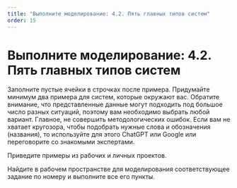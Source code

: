```yaml
---
title: "Выполните моделирование: 4.2. Пять главных типов систем"
order: 15
---
```


# Выполните моделирование: 4.2. Пять главных типов систем



Заполните пустые ячейки в строчках после примера. Придумайте минимум два примера для систем, которые окружают вас. Обратите внимание, что представленные данные могут подходить под большое число разных ситуаций, поэтому вам необходимо выбрать любой вариант. Главное, не совершить методологических ошибок. Если вам не хватает кругозора, чтобы подобрать нужные слова и обозначения (названия), то используйте для этого ChatGPT или Google или переговорите со знакомыми экспертами.

Приведите примеры из рабочих и личных проектов.

Найдите в рабочем пространстве для моделирования соответствующее задание по номеру и выполните все его пункты.

